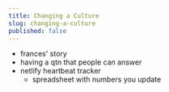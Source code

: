 ```yaml
---
title: Changing a Culture
slug: changing-a-culture
published: false
---
```


- frances' story
- having a qtn that people can answer
- netlify heartbeat tracker
  - spreadsheet with numbers you update